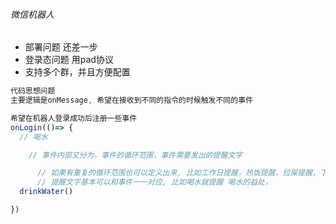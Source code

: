 ###### 微信机器人

- 部署问题 还差一步
- 登录态问题 用pad协议
- 支持多个群，并且方便配置

```js
代码思想问题
主要逻辑是onMessage, 希望在接收到不同的指令的时候触发不同的事件

希望在机器人登录成功后注册一些事件
onLogin(()=> {
  // 喝水

    // 事件内部又分为，事件的循环范围，事件需要发出的提醒文字

      // 如果有重复的循环范围也可以定义出来, 比如工作日提醒，热饭提醒，拉屎提醒，下班打卡提醒
      // 提醒文字基本可以和事件一一对应, 比如喝水就提醒 喝水的益处， 
  drinkWater()

})
```

